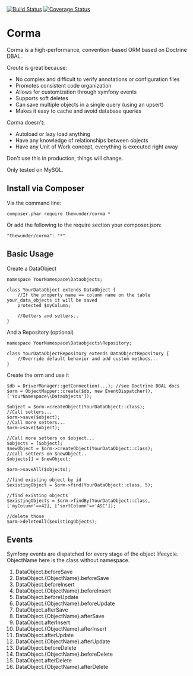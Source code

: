 [![Build Status](https://api.travis-ci.org/thewunder/corma.svg?branch=master)](https://travis-ci.org/thewunder/corma)
[![Coverage Status](https://coveralls.io/repos/github/thewunder/corma/badge.svg?branch=master)](https://coveralls.io/github/thewunder/corma?branch=master)

Corma
=====

Corma is a high-performance, convention-based ORM based on Doctrine DBAL.

Croute is great because:

* No complex and difficult to verify annotations or configuration files
* Promotes consistent code organization
* Allows for customization through symfony events
* Supports soft deletes
* Can save multiple objects in a single query (using an upsert)
* Makes it easy to cache and avoid database queries

Corma doesn't:

* Autoload or lazy load anything
* Have any knowledge of relationships between objects
* Have any Unit of Work concept, everything is executed right away

Don't use this in production, things will change.

Only tested on MySQL.

Install via Composer
--------------------
Via the command line:

    composer.phar require thewunder/corma *

Or add the following to the require section your composer.json:

    "thewunder/corma": "*"

Basic Usage
-----------
Create a DataObject

    namespace YourNamespace\Dataobjects;

    class YourDataObject extends DataObject {
        //If the property name == column name on the table your_data_objects it will be saved
        protected $myColumn;

        //Getters and setters..
    }

And a Repository (optional)

    namespace YourNamespace\Dataobjects\Repository;

    class YourDataObjectRepository extends DataObjectRepository {
        //Override default behavior and add custom methods...
    }

Create the orm and use it

    $db = DriverManager::getConnection(...); //see Doctrine DBAL docs
    $orm = ObjectMapper::create($db, new EventDispatcher(), ['YourNamespace\\Dataobjects']);

    $object = $orm->createObject(YourDataObject::class);
    //Call setters...
    $orm->save($object);
    //Call more setters...
    $orm->save($object);

    //Call more setters on $object...
    $objects = [$object];
    $newObject = $orm->createObject(YourDataObject::class);
    //call setters on $newObject..
    $objects[] = $newObject;

    $orm->saveAll($objects);

    //find existing object by id
    $existingObject = $orm->find(YourDataObject::class, 5);

    //find existing objects
    $existingObjects = $orm->findBy(YourDataObject::class, ['myColumn'=>42], ['sortColumn'=>'ASC']);

    //delete those
    $orm->deleteAll($existingObjects);

Events
------

Symfony events are dispatched for every stage of the object lifecycle. ObjectName here is the class without namespace.

1. DataObject.beforeSave
1. DataObject.{ObjectName}.beforeSave
1. DataObject.beforeInsert
1. DataObject.{ObjectName}.beforeInsert
1. DataObject.beforeUpdate
1. DataObject.{ObjectName}.beforeUpdate
1. DataObject.afterSave
1. DataObject.{ObjectName}.afterSave
1. DataObject.afterInsert
1. DataObject.{ObjectName}.afterInsert
1. DataObject.afterUpdate
1. DataObject.{ObjectName}.afterUpdate
1. DataObject.beforeDelete
1. DataObject.{ObjectName}.beforeDelete
1. DataObject.afterDelete
1. DataObject.{ObjectName}.afterDelete

